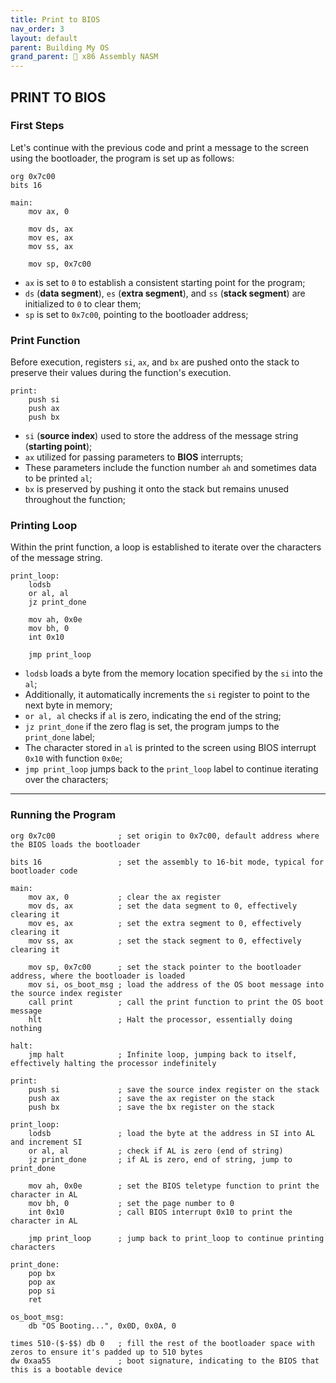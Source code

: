 ```yaml
---
title: Print to BIOS
nav_order: 3
layout: default
parent: Building My OS
grand_parent: 🔲 x86 Assembly NASM
---
```


## **PRINT TO BIOS**

### **First Steps**

Let's continue with the previous code and print a message to the screen using the bootloader, the program is set up as follows:

```
org 0x7c00
bits 16

main:
    mov ax, 0

    mov ds, ax
    mov es, ax
    mov ss, ax

    mov sp, 0x7c00
```

- `ax` is set to `0` to establish a consistent starting point for the program;
- `ds` (**data segment**), `es` (**extra segment**), and `ss` (**stack segment**) are initialized to `0` to clear them;
- `sp` is set to `0x7c00`, pointing to the bootloader address;

### **Print Function**

Before execution, registers `si`, `ax`, and `bx` are pushed onto the stack to preserve their values during the function's execution.

```
print:
    push si
    push ax
    push bx
```

- `si` (**source index**) used to store the address of the message string (**starting point**);
- `ax` utilized for passing parameters to **BIOS** interrupts; 
- These parameters include the function number `ah` and sometimes data to be printed `al`;
- `bx` is preserved by pushing it onto the stack but remains unused throughout the function;

### **Printing Loop**

Within the print function, a loop is established to iterate over the characters of the message string.

```
print_loop:
    lodsb
    or al, al
    jz print_done

    mov ah, 0x0e
    mov bh, 0
    int 0x10

    jmp print_loop
```

- `lodsb` loads a byte from the memory location specified by the `si` into the `al`;
- Additionally, it automatically increments the `si` register to point to the next byte in memory;
- `or al, al` checks if `al` is zero, indicating the end of the string;
- `jz print_done` if the zero flag is set, the program jumps to the `print_done` label;
- The character stored in `al` is printed to the screen using BIOS interrupt `0x10` with function `0x0e`;
- `jmp print_loop` jumps back to the `print_loop` label to continue iterating over the characters;

----

### **Running the Program**

```
org 0x7c00              ; set origin to 0x7c00, default address where the BIOS loads the bootloader

bits 16                 ; set the assembly to 16-bit mode, typical for bootloader code

main:
    mov ax, 0           ; clear the ax register
    mov ds, ax          ; set the data segment to 0, effectively clearing it
    mov es, ax          ; set the extra segment to 0, effectively clearing it
    mov ss, ax          ; set the stack segment to 0, effectively clearing it

    mov sp, 0x7c00      ; set the stack pointer to the bootloader address, where the bootloader is loaded
    mov si, os_boot_msg ; load the address of the OS boot message into the source index register
    call print          ; call the print function to print the OS boot message
    hlt                 ; Halt the processor, essentially doing nothing

halt:
    jmp halt            ; Infinite loop, jumping back to itself, effectively halting the processor indefinitely

print:
    push si             ; save the source index register on the stack
    push ax             ; save the ax register on the stack
    push bx             ; save the bx register on the stack

print_loop:
    lodsb               ; load the byte at the address in SI into AL and increment SI
    or al, al           ; check if AL is zero (end of string)
    jz print_done       ; if AL is zero, end of string, jump to print_done

    mov ah, 0x0e        ; set the BIOS teletype function to print the character in AL
    mov bh, 0           ; set the page number to 0
    int 0x10            ; call BIOS interrupt 0x10 to print the character in AL

    jmp print_loop      ; jump back to print_loop to continue printing characters

print_done:
    pop bx
    pop ax
    pop si
    ret

os_boot_msg:
    db "OS Booting...", 0x0D, 0x0A, 0

times 510-($-$$) db 0   ; fill the rest of the bootloader space with zeros to ensure it's padded up to 510 bytes
dw 0xaa55               ; boot signature, indicating to the BIOS that this is a bootable device
```